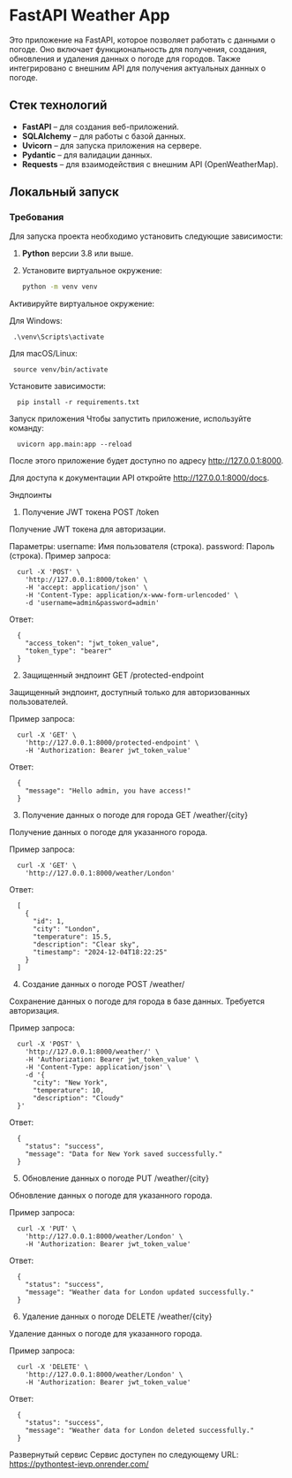 # FastAPI Weather App

Это приложение на FastAPI, которое позволяет работать с данными о погоде. Оно включает функциональность для получения, создания, обновления и удаления данных о погоде для городов. Также интегрировано с внешним API для получения актуальных данных о погоде.

## Стек технологий

- **FastAPI** – для создания веб-приложений.
- **SQLAlchemy** – для работы с базой данных.
- **Uvicorn** – для запуска приложения на сервере.
- **Pydantic** – для валидации данных.
- **Requests** – для взаимодействия с внешним API (OpenWeatherMap).

## Локальный запуск

### Требования

Для запуска проекта необходимо установить следующие зависимости:

1. **Python** версии 3.8 или выше.
2. Установите виртуальное окружение:

      ```bash
   python -m venv venv
Активируйте виртуальное окружение:

Для Windows:

     .\venv\Scripts\activate

Для macOS/Linux:

     source venv/bin/activate
     
Установите зависимости:


      pip install -r requirements.txt
Запуск приложения
Чтобы запустить приложение, используйте команду:

      uvicorn app.main:app --reload
После этого приложение будет доступно по адресу http://127.0.0.1:8000.

Для доступа к документации API откройте http://127.0.0.1:8000/docs.

Эндпоинты
1. Получение JWT токена
POST /token

Получение JWT токена для авторизации.

Параметры:
username: Имя пользователя (строка).
password: Пароль (строка).
Пример запроса:

      curl -X 'POST' \
        'http://127.0.0.1:8000/token' \
        -H 'accept: application/json' \
        -H 'Content-Type: application/x-www-form-urlencoded' \
        -d 'username=admin&password=admin'
Ответ:

      {
        "access_token": "jwt_token_value",
        "token_type": "bearer"
      }
2. Защищенный эндпоинт
GET /protected-endpoint

Защищенный эндпоинт, доступный только для авторизованных пользователей.

Пример запроса:

      curl -X 'GET' \
        'http://127.0.0.1:8000/protected-endpoint' \
        -H 'Authorization: Bearer jwt_token_value'
Ответ:

      {
        "message": "Hello admin, you have access!"
      }
3. Получение данных о погоде для города
GET /weather/{city}

Получение данных о погоде для указанного города.

Пример запроса:

      curl -X 'GET' \
        'http://127.0.0.1:8000/weather/London'
Ответ:

      [
        {
          "id": 1,
          "city": "London",
          "temperature": 15.5,
          "description": "Clear sky",
          "timestamp": "2024-12-04T18:22:25"
        }
      ]
4. Создание данных о погоде
POST /weather/

Сохранение данных о погоде для города в базе данных. Требуется авторизация.

Пример запроса:

      curl -X 'POST' \
        'http://127.0.0.1:8000/weather/' \
        -H 'Authorization: Bearer jwt_token_value' \
        -H 'Content-Type: application/json' \
        -d '{
          "city": "New York",
          "temperature": 10,
          "description": "Cloudy"
      }'
Ответ:

      {
        "status": "success",
        "message": "Data for New York saved successfully."
      }
5. Обновление данных о погоде
PUT /weather/{city}

Обновление данных о погоде для указанного города.

Пример запроса:

      curl -X 'PUT' \
        'http://127.0.0.1:8000/weather/London' \
        -H 'Authorization: Bearer jwt_token_value'
Ответ:

      {
        "status": "success",
        "message": "Weather data for London updated successfully."
      }
6. Удаление данных о погоде
DELETE /weather/{city}

Удаление данных о погоде для указанного города.

Пример запроса:

      curl -X 'DELETE' \
        'http://127.0.0.1:8000/weather/London' \
        -H 'Authorization: Bearer jwt_token_value'
Ответ:

      {
        "status": "success",
        "message": "Weather data for London deleted successfully."
      }
Развернутый сервис
Cервис доступен по следующему URL: https://pythontest-ievp.onrender.com/

